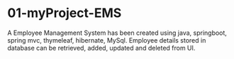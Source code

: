 # 01-myProject-EMS
A Employee Management System has been created using java, springboot, spring mvc, thymeleaf, hibernate, MySql. Employee details stored in database can be retrieved, added, updated and deleted from UI.
